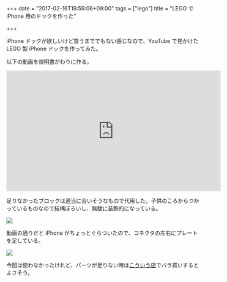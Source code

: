 +++
date = "2017-02-16T19:59:06+09:00"
tags = ["lego"]
title = "LEGO で iPhone 用のドックを作った"

+++

iPhone ドックが欲しいけど買うまででもない感じなので、YouTube で見かけた LEGO 製 iPhone ドックを作ってみた。

<!--more-->

以下の動画を説明書がわりに作る。

<iframe width="560" height="315" src="https://www.youtube.com/embed/4gqi5-cnisQ" frameborder="0" allowfullscreen></iframe>

足りなかったブロックは適当に合いそうなもので代用した。子供のころからつかっているものなので結構ぼろいし、無駄に装飾的になっている。

![](https://dl.dropboxusercontent.com/u/459142/img/blog/lego-dock-1.jpg)

動画の通りだと iPhone がちょっとぐらついたので、コネクタの左右にプレートを足している。

![](https://dl.dropboxusercontent.com/u/459142/img/blog/lego-dock-2.jpg)

今回は使わなかったけれど、パーツが足りない時は[こういう店](http://www.brickers.jp/)でバラ買いするとよさそう。
